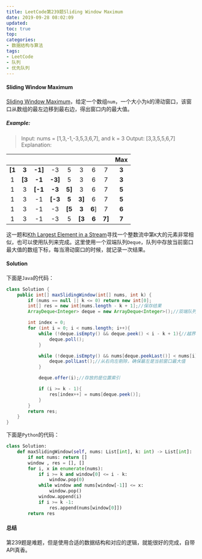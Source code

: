 ```yaml
---
title: LeetCode第239题Sliding Window Maximum
date: 2019-09-28 08:02:09
updated: 
toc: true
top: 
categories: 
- 数据结构与算法
tags:
- LeetCode
- 队列
- 优先队列
---
```

<!-- more -->

#### Sliding Window Maximum

[Sliding Window Maximum](https://leetcode.com/problems/sliding-window-maximum/)，给定一个数组`num`，一个大小为`k`的滑动窗口，该窗口从数组的最左边移到最右边，得出窗口内的最大值。

##### Example:

>Input: nums = [1,3,-1,-3,5,3,6,7], and k = 3
>Output: [3,3,5,5,6,7] 
>Explanation: 

||||||||| Max|
|:-:|:-:|:-:|:-:|:-:|:-:|:-:|:-:|:-:|
|__[1__|__3__|__-1]__|-3|5|3|6|7|__3__|
|1|__[3__|__-1__|__-3]__|5|3|6|7|__3__|
|1|3|__[-1__|__-3__|__5]__|3|6|7|__5__|
|1|3|-1|__[-3__|__5__|__3]__|6|7|__5__|
|1|3|-1|-3|__[5__|__3__|__6__]|7|__6__|
|1|3|-1|-3|5|__[3__|__6__|__7]__|__7__|

这一题和[Kth Largest Element in a Stream](https://wqdchn.github.io/leetcode-kth-largest-element-in-a-stream.html)寻找一个整数流中第`K`大的元素非常相似，也可以使用队列来完成。这里使用一个双端队列`Deque`，队列中存放当前窗口最大值的数组下标，每当滑动窗口的时候，就记录一次结果。

#### Solution

下面是`Java`的代码：

```Java
class Solution {
    public int[] maxSlidingWindow(int[] nums, int k) {
        if (nums == null || k <= 0) return new int[0];
        int[] res = new int[nums.length - k + 1];//保存结果
        ArrayDeque<Integer> deque = new ArrayDeque<Integer>();//双端队列

        int index = 0;
        for (int i = 0; i < nums.length; i++){
            while (!deque.isEmpty() && deque.peek() < i - k + 1){//越界
                deque.poll();
            }

            while (!deque.isEmpty() && nums[deque.peekLast()] < nums[i]){
                deque.pollLast();//从右向左剔除，确保最左是当前窗口最大值
            }

            deque.offer(i);//存放的是位置索引

            if (i >= k - 1){
                res[index++] = nums[deque.peek()];
            }
        }
        return res;
    }
}
```

下面是`Python`的代码：

```Python
class Solution:
    def maxSlidingWindow(self, nums: List[int], k: int) -> List[int]:    
        if not nums: return []
        window , res = [], []
        for i, x in enumerate(nums):
            if i >= k and window[0] <= i - k:
                window.pop(0)
            while window and nums[window[-1]] <= x:
                window.pop()
            window.append(i)
            if i >= k -1:
                res.append(nums[window[0]])
        return res
```

#### 总结

第239题是难题，但是使用合适的数据结构和对应的逻辑，就能很好的完成，自带API真香。